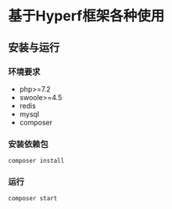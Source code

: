 # 基于Hyperf框架各种使用

## 安装与运行

### 环境要求

- php>=7.2
- swoole>=4.5
- redis
- mysql
- composer

### 安装依赖包

```shell
composer install
```

### 运行

```
composer start
```

